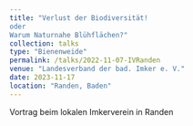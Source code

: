 ```yaml
---
title: "Verlust der Biodiversität!
oder
Warum Naturnahe Blühflächen?"
collection: talks
type: "Bienenweide"
permalink: /talks/2022-11-07-IVRanden
venue: "Landesverband der bad. Imker e. V."
date: 2023-11-17
location: "Randen, Baden"
---
```


Vortrag beim lokalen Imkerverein in Randen